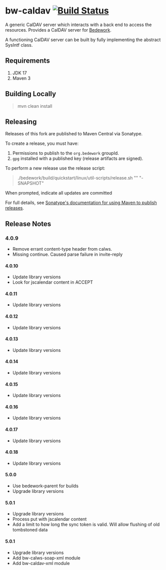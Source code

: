# bw-caldav [![Build Status](https://travis-ci.org/Bedework/bw-caldav.svg)](https://travis-ci.org/Bedework/bw-caldav)

A generic CalDAV server which interacts with a back end to access the
resources. Provides a CalDAV server for
[Bedework](https://www.apereo.org/projects/bedework).

A functioning CalDAV server can be built by fully implementing the abstract
SysIntf class.

## Requirements

1. JDK 17
2. Maven 3

## Building Locally

> mvn clean install

## Releasing

Releases of this fork are published to Maven Central via Sonatype.

To create a release, you must have:

1. Permissions to publish to the `org.bedework` groupId.
2. `gpg` installed with a published key (release artifacts are signed).

To perform a new release use the release script:

> ./bedework/build/quickstart/linux/util-scripts/release.sh <module-name> "<release-version>" "<new-version>-SNAPSHOT"

When prompted, indicate all updates are committed

For full details, see [Sonatype's documentation for using Maven to publish releases](http://central.sonatype.org/pages/apache-maven.html).

## Release Notes
### 4.0.9
* Remove errant content-type header from calws.
* Missing continue. Caused parse failure in invite-reply

#### 4.0.10
* Update library versions
* Look for jscalendar content in ACCEPT

#### 4.0.11
* Update library versions

#### 4.0.12
* Update library versions

#### 4.0.13
* Update library versions

#### 4.0.14
* Update library versions

#### 4.0.15
* Update library versions

#### 4.0.16
* Update library versions

#### 4.0.17
* Update library versions

#### 4.0.18
* Update library versions

#### 5.0.0
* Use bedework-parent for builds
*  Upgrade library versions

#### 5.0.1
*  Upgrade library versions
* Process put with jscalendar content
* Add a limit to how long the sync token is valid. Will allow flushing of old tombstoned data

#### 5.0.1
*  Upgrade library versions
* Add bw-calws-soap-xml module
* Add bw-caldav-xml module
    
